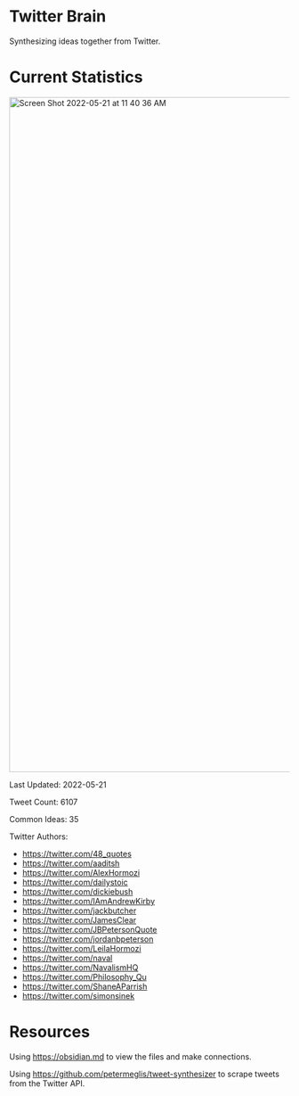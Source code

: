 # Twitter Brain
Synthesizing ideas together from Twitter.

# Current Statistics
<img width="1211" alt="Screen Shot 2022-05-21 at 11 40 36 AM" src="https://user-images.githubusercontent.com/24641573/169663217-95cbff62-83e5-4315-be56-e7816be7ded0.png">

Last Updated: 2022-05-21

Tweet Count: 6107

Common Ideas: 35

Twitter Authors:
- https://twitter.com/48_quotes
- https://twitter.com/aaditsh
- https://twitter.com/AlexHormozi
- https://twitter.com/dailystoic
- https://twitter.com/dickiebush
- https://twitter.com/IAmAndrewKirby
- https://twitter.com/jackbutcher
- https://twitter.com/JamesClear
- https://twitter.com/JBPetersonQuote
- https://twitter.com/jordanbpeterson
- https://twitter.com/LeilaHormozi
- https://twitter.com/naval
- https://twitter.com/NavalismHQ
- https://twitter.com/Philosophy_Qu
- https://twitter.com/ShaneAParrish
- https://twitter.com/simonsinek

# Resources
Using https://obsidian.md to view the files and make connections.

Using https://github.com/petermeglis/tweet-synthesizer to scrape tweets from the Twitter API.

